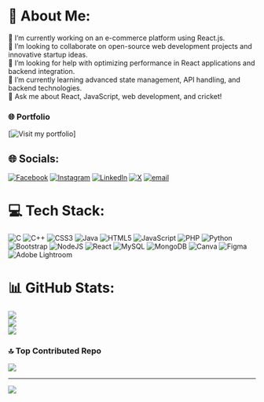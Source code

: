 # 💫 About Me:
🔭 I’m currently working on an e-commerce platform using React.js.<br>👯 I’m looking to collaborate on open-source web development projects and innovative startup ideas.<br>🤝 I’m looking for help with optimizing performance in React applications and backend integration.<br>🌱 I’m currently learning advanced state management, API handling, and backend technologies.<br>💬 Ask me about React, JavaScript, web development, and cricket!<br>

### 🌐 Portfolio
[![Visit my portfolio](portfoliodevayush.vercel.app)]



## 🌐 Socials:
[![Facebook](https://img.shields.io/badge/Facebook-%231877F2.svg?logo=Facebook&logoColor=white)](https://facebook.com/https://www.facebook.com/profile.php?id=100010023196051) [![Instagram](https://img.shields.io/badge/Instagram-%23E4405F.svg?logo=Instagram&logoColor=white)](https://instagram.com/ayush_gupta_xo) [![LinkedIn](https://img.shields.io/badge/LinkedIn-%230077B5.svg?logo=linkedin&logoColor=white)](https://linkedin.com/in/https://www.linkedin.com/in/ayush-gupta22/) [![X](https://img.shields.io/badge/X-black.svg?logo=X&logoColor=white)](https://x.com/https://x.com/Ayush21845287) [![email](https://img.shields.io/badge/Email-D14836?logo=gmail&logoColor=white)](mailto:ayushguptakr144@gmail.com) 

# 💻 Tech Stack:
![C](https://img.shields.io/badge/c-%2300599C.svg?style=for-the-badge&logo=c&logoColor=white) ![C++](https://img.shields.io/badge/c++-%2300599C.svg?style=for-the-badge&logo=c%2B%2B&logoColor=white) ![CSS3](https://img.shields.io/badge/css3-%231572B6.svg?style=for-the-badge&logo=css3&logoColor=white) ![Java](https://img.shields.io/badge/java-%23ED8B00.svg?style=for-the-badge&logo=openjdk&logoColor=white) ![HTML5](https://img.shields.io/badge/html5-%23E34F26.svg?style=for-the-badge&logo=html5&logoColor=white) ![JavaScript](https://img.shields.io/badge/javascript-%23323330.svg?style=for-the-badge&logo=javascript&logoColor=%23F7DF1E) ![PHP](https://img.shields.io/badge/php-%23777BB4.svg?style=for-the-badge&logo=php&logoColor=white) ![Python](https://img.shields.io/badge/python-3670A0?style=for-the-badge&logo=python&logoColor=ffdd54) ![Bootstrap](https://img.shields.io/badge/bootstrap-%238511FA.svg?style=for-the-badge&logo=bootstrap&logoColor=white) ![NodeJS](https://img.shields.io/badge/node.js-6DA55F?style=for-the-badge&logo=node.js&logoColor=white) ![React](https://img.shields.io/badge/react-%2320232a.svg?style=for-the-badge&logo=react&logoColor=%2361DAFB) ![MySQL](https://img.shields.io/badge/mysql-4479A1.svg?style=for-the-badge&logo=mysql&logoColor=white) ![MongoDB](https://img.shields.io/badge/MongoDB-%234ea94b.svg?style=for-the-badge&logo=mongodb&logoColor=white) ![Canva](https://img.shields.io/badge/Canva-%2300C4CC.svg?style=for-the-badge&logo=Canva&logoColor=white) ![Figma](https://img.shields.io/badge/figma-%23F24E1E.svg?style=for-the-badge&logo=figma&logoColor=white) ![Adobe Lightroom](https://img.shields.io/badge/Adobe%20Lightroom-31A8FF.svg?style=for-the-badge&logo=Adobe%20Lightroom&logoColor=white)
# 📊 GitHub Stats:
![](https://github-readme-stats.vercel.app/api?username=ayushguptakr&theme=dark&hide_border=false&include_all_commits=false&count_private=false)<br/>
![](https://github-readme-streak-stats.herokuapp.com/?user=ayushguptakr&theme=dark&hide_border=false)<br/>
![](https://github-readme-stats.vercel.app/api/top-langs/?username=ayushguptakr&theme=dark&hide_border=false&include_all_commits=false&count_private=false&layout=compact)

### 🔝 Top Contributed Repo
![](https://github-contributor-stats.vercel.app/api?username=ayushguptakr&limit=5&theme=dark&combine_all_yearly_contributions=true)

---
[![](https://visitcount.itsvg.in/api?id=ayushguptakr&icon=0&color=0)](https://visitcount.itsvg.in)

<!-- Proudly created with GPRM ( https://gprm.itsvg.in ) -->
